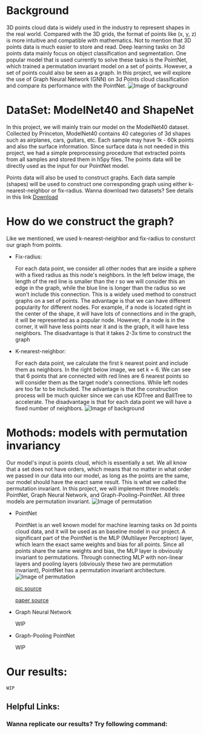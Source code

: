 # Background
3D points cloud data is widely used in the industry to represent shapes in the real world. Compared with the 3D grids, the format of points like (x, y, z) is more intuitive and compatible with mathematics. Not to mention that 3D points data is much easier to store and read. Deep learning tasks on 3d points data mainly focus on object classification and segmentation. One popular model that is used currently to solve these tasks is the PointNet, which trained a permutation invariant model on a set of points. However, a set of points could also be seen as a graph. In this project, we will explore the use of Graph Neural Network (GNN) on 3d Points cloud classification and compare its performance with the PointNet. 
![Image of background](https://raw.githubusercontent.com/ctwayen/Graph-Neural-Network-on-3D-Points/main/images/background.PNG)

# DataSet: ModelNet40 and ShapeNet
In this project, we will mainly train our model on the ModelNet40 dataset. Collected by Princeton, ModelNet40 contains 40 categories of 3d shapes such as airplanes, cars, guitars, etc. Each sample may have 1k - 60k points and also the surface information. Since surface data is not needed in this project, we had a simple preprocessing procedure that extracted points from all samples and stored them in h5py files. The points data will be directly used as the input for our PointNet model. 
 
Points data will also be used to construct graphs. Each data sample (shapes) will be used to construct one corresponding graph using either k-nearest-neighbor or fix-radius. Wanna download two datasets? See details in this link
 [Download](https://ctwayen.github.io/Graph-Neural-Network-on-3D-Points/dataset/)


# How do we construct the graph?
Like we mentioned, we used k-nearest-neighbor and fix-radius to consturct our graph from points.

* Fix-radius:

     For each data point, we consider all other nodes that are inside a sphere with a fixed radius as this node's neighbors. In the left below image, the length of the red line is smaller than the r so we will consider this an edge in the graph, while the blue line is longer than the radius so we won't include this connection. This is a widely used method to construct graphs on a set of points. The advantage is that we can have different popularity for different nodes. For example, if a node is located right in the center of the shape, it will have lots of connections and in the graph, it will be represented as a popular node. However, if a node is in the corner, it will have less points near it and is the graph, it will have less neighbors. The disadvantage is that it takes 2-3x time to construct the graph

* K-nearest-neighbor:

    For each data point, we calculate the first k nearest point and include them as neighbors. In the right below image, we set k = 6. We can see that 6 points that are connected with red lines are 6 nearest points so will consider them as the target node's connections. While left nodes are too far to be included. The advantage is that the construction process will be much quicker since we can use KDTree and BallTree to accelerate. The disadvantage is that for each data point we will have a fixed number of neighbors.
![Image of background](https://raw.githubusercontent.com/ctwayen/Graph-Neural-Network-on-3D-Points/main/images/dataset.PNG)

# Mothods: models with permutation invariancy

Our model's input is points cloud, which is essentially a set. We all know that a set does not have orders, which means that no matter in what order we passed in our data into our model, as long as the points are the same, our model should have the exact same result. This is what we called the permutation invariant. In this project, we will implement three models: PointNet, Graph Neural Network, and Graph-Pooling-PointNet. All three models are permutation invariant.
![Image of permutation](https://raw.githubusercontent.com/ctwayen/Graph-Neural-Network-on-3D-Points/main/images/permutation.jpg
)

* PointNet

    PointNet is an well known model for machine learning tasks on 3d points cloud data, and it will be used as an baseline model in our project. A significant part of the PointNet is the MLP (Multilayer Perceptron) layer, which learn the exact same weights and bias for all points. Since all points share the same weights and bias, the MLP layer is obviously invariant to permutations. Through connecting MLP with non-linear layers and pooling layers (obviously these two are permutation invariant), PointNet has a permutation invariant architecture. 
    ![Image of permutation](https://raw.githubusercontent.com/ctwayen/Graph-Neural-Network-on-3D-Points/main/images/PointNet.png) 
    
    [pic source](https://openaccess.thecvf.com/content_cvpr_2018/papers/Ge_Hand_PointNet_3D_CVPR_2018_paper.pdf)

    [paper source](https://arxiv.org/abs/1612.00593)


* Graph Neural Network

    WIP


* Graph-Pooling PointNet

    WIP

    


# Our results:
    WIP

## Helpful Links:

### Wanna replicate our results? Try following command: